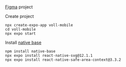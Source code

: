 [Figma](https://www.figma.com/file/61CRNXlUmooMttGVa0GvML/React-fullstack---Voll.med?node-id=444-5625&t=wLBbxrl8vGdpTDf4-0) project

Create project
```
npx create-expo-app voll-mobile
cd voll-mobile
npx expo start
```

Install [native base](https://docs.nativebase.io/install-expo)
```
npm install native-base
npx expo install react-native-svg@12.1.1
npx expo install react-native-safe-area-context@3.3.2
```